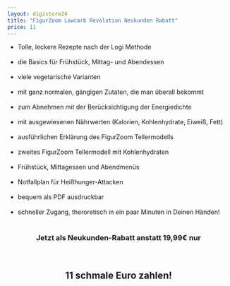 ```yaml
---
layout: digistore24
title: "FigurZoom Lowcarb Revolution Neukunden Rabatt"
price: 11
---
```

<ul><li>Tolle,&#xA0;leckere&#xA0;Rezepte nach der Logi Methode</li><br>
 	<li>die Basics f&#xFC;r Fr&#xFC;hst&#xFC;ck, Mittag- und Abendessen</li><br>
 	<li>viele vegetarische Varianten</li><br>
 	<li>mit ganz normalen, g&#xE4;ngigen Zutaten, die man &#xFC;berall bekommt</li><br>
 	<li>zum Abnehmen mit der Ber&#xFC;cksichtigung der Energiedichte</li><br>
 	<li>mit ausgewiesenen N&#xE4;hrwerten (Kalorien, Kohlenhydrate, Eiwei&#xDF;, Fett)</li><br>
 	<li>ausf&#xFC;hrlichen Erkl&#xE4;rung des FigurZoom Tellermodells</li><br>
 	<li>zweites FigurZoom Tellermodell mit Kohlenhydraten</li><br>
 	<li>Fr&#xFC;hst&#xFC;ck, Mittagessen und Abendmen&#xFC;s</li><br>
 	<li>Notfallplan f&#xFC;r Hei&#xDF;hunger-Attacken</li><br>
 	<li>bequem als PDF ausdruckbar</li><br>
 	<li>schneller Zugang, theroretisch in ein paar Minuten in Deinen H&#xE4;nden!</li><br>
</ul><h3 style="text-align:center;">Jetzt als Neukunden-Rabatt anstatt 19,99&#x20AC; nur</h3><br>
<h2 style="text-align:center;">11 schmale Euro zahlen!</h2>